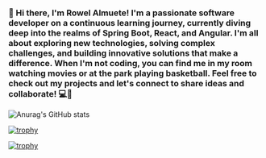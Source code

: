 <!--
**roelma2000/roelma2000** is a ✨ _special_ ✨ repository because its `README.md` (this file) appears on your GitHub profile.

Here are some ideas to get you started:

- 🔭 I’m currently working on ...
- 🌱 I’m currently learning ...
- 👯 I’m looking to collaborate on ...
- 🤔 I’m looking for help with ...
- 💬 Ask me about ...
- 📫 How to reach me: ...
- 😄 Pronouns: ...
- ⚡ Fun fact: ...
-->

### 👋 Hi there, I'm Rowel Almuete! I'm a passionate software developer on a continuous learning journey, currently diving deep into the realms of Spring Boot, React, and Angular. I'm all about exploring new technologies, solving complex challenges, and building innovative solutions that make a difference. When I'm not coding, you can find me in my room watching movies or at the park playing basketball. Feel free to check out my projects and let's connect to share ideas and collaborate! 💻🚀

![Anurag's GitHub stats](https://github-readme-stats.vercel.app/api?username=roelma2000&show_icons=true&theme=radical)

[![trophy](https://github-profile-trophy.vercel.app/?username=roelma2000&theme=chalk)](https://github.com/roelma2000/github-profile-trophy)

[![trophy](https://github-profile-trophy.vercel.app/?username=roelma2000&theme=onedark)](https://github.com/ryo-ma/github-profile-trophy)
